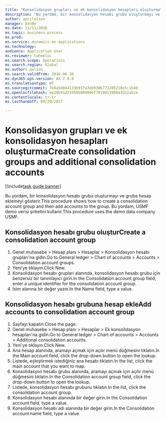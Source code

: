 ```yaml
--- 
title: "Konsolidasyon grupları ve ek konsolidasyon hesapları oluşturma"
description: "Bu yordam, bir konsolidasyon hesabı grubu oluşturmayı ve gruba hesap eklemeyi gösterir."
author: aprilolson
manager: AnnBe
ms.date: 11/11/2016
ms.topic: business-process
ms.prod: 
ms.service: dynamics-ax-applications
ms.technology: 
audience: Application User
ms.reviewer: twheeloc
ms.search.scope: Operations
ms.search.region: Global
ms.author: aolson
ms.search.validFrom: 2016-06-30
ms.dyn365.ops.version: AX 7.0.0
ms.translationtype: HT
ms.sourcegitcommit: 7e0a5d044133b917a3eb9386773205218e5c1b40
ms.openlocfilehash: ee28b91d21050b08909ef701901398043d32abce
ms.contentlocale: tr-tr
ms.lasthandoff: 09/29/2017

---
```

# <a name="create-consolidation-groups-and-additional-consolidation-accounts"></a><span data-ttu-id="8f99b-103">Konsolidasyon grupları ve ek konsolidasyon hesapları oluşturma</span><span class="sxs-lookup"><span data-stu-id="8f99b-103">Create consolidation groups and additional consolidation accounts</span></span>

[!include[task guide banner](../../includes/task-guide-banner.md)]

<span data-ttu-id="8f99b-104">Bu yordam, bir konsolidasyon hesabı grubu oluşturmayı ve gruba hesap eklemeyi gösterir.</span><span class="sxs-lookup"><span data-stu-id="8f99b-104">This procedure shows how to create a consolidation account group and then add accounts to the group.</span></span> <span data-ttu-id="8f99b-105">Bu yordam, USMF demo verisi şirketini kullanır.</span><span class="sxs-lookup"><span data-stu-id="8f99b-105">This procedure uses the demo data company USMF.</span></span>


## <a name="create-a-consolidation-account-group"></a><span data-ttu-id="8f99b-106">Konsolidasyon hesabı grubu oluştur</span><span class="sxs-lookup"><span data-stu-id="8f99b-106">Create a consolidation account group</span></span>
1. <span data-ttu-id="8f99b-107">Genel muhasebe > Hesap planı > Hesaplar > Konsolidasyon hesabı grupları'na gidin.</span><span class="sxs-lookup"><span data-stu-id="8f99b-107">Go to General ledger > Chart of accounts > Accounts > Consolidation account groups.</span></span>
2. <span data-ttu-id="8f99b-108">Yeni'ye tıklayın.</span><span class="sxs-lookup"><span data-stu-id="8f99b-108">Click New.</span></span>
3. <span data-ttu-id="8f99b-109">Konsolidasyon hesabı grupları alanında, konsolidasyon hesabı grubu için benzersiz bir tanımlayıcı girin.</span><span class="sxs-lookup"><span data-stu-id="8f99b-109">In the Consolidation account group field, enter a unique identifier for the consolidation account group.</span></span>
4. <span data-ttu-id="8f99b-110">İsim alanına bir değer yazın.</span><span class="sxs-lookup"><span data-stu-id="8f99b-110">In the Name field, type a value.</span></span>

## <a name="add-accounts-to-consolidation-account-group"></a><span data-ttu-id="8f99b-111">Konsolidasyon hesabı grubuna hesap ekle</span><span class="sxs-lookup"><span data-stu-id="8f99b-111">Add accounts to consolidation account group</span></span>
1. <span data-ttu-id="8f99b-112">Sayfayı kapatın.</span><span class="sxs-lookup"><span data-stu-id="8f99b-112">Close the page.</span></span>
2. <span data-ttu-id="8f99b-113">Genel muhasebe > Hesap planı > Hesaplar > Ek konsolidasyon hesapları'na gidin.</span><span class="sxs-lookup"><span data-stu-id="8f99b-113">Go to General ledger > Chart of accounts > Accounts > Additional consolidation accounts.</span></span>
3. <span data-ttu-id="8f99b-114">Yeni'ye tıklayın.</span><span class="sxs-lookup"><span data-stu-id="8f99b-114">Click New.</span></span>
4. <span data-ttu-id="8f99b-115">Ana hesap alanında, aramayı açmak için açılır menü düğmesini tıklatın.</span><span class="sxs-lookup"><span data-stu-id="8f99b-115">In the Main account field, click the drop-down button to open the lookup.</span></span>
5. <span data-ttu-id="8f99b-116">Listede, eşleştirmek istediğiniz ana hesabı tıklatın.</span><span class="sxs-lookup"><span data-stu-id="8f99b-116">In the list, click the main account that you want to map.</span></span>
6. <span data-ttu-id="8f99b-117">Konsolidasyon hesabı grubu alanında, aramayı açmak için açılır menü düğmesini tıklatın.</span><span class="sxs-lookup"><span data-stu-id="8f99b-117">In the Consolidation account group field, click the drop-down button to open the lookup.</span></span>
7. <span data-ttu-id="8f99b-118">Listede, konsolidasyon hesabı grubunu tıklatın.</span><span class="sxs-lookup"><span data-stu-id="8f99b-118">In the list, click the consolidation account group.</span></span>
8. <span data-ttu-id="8f99b-119">Konsolidasyon hesabı alanında bir değer girin.</span><span class="sxs-lookup"><span data-stu-id="8f99b-119">In the Consolidation account field, type a value.</span></span>
9. <span data-ttu-id="8f99b-120">Konsolidasyon hesabı adı alanında bir değer girin.</span><span class="sxs-lookup"><span data-stu-id="8f99b-120">In the Consolidation account name field, type a value.</span></span>


